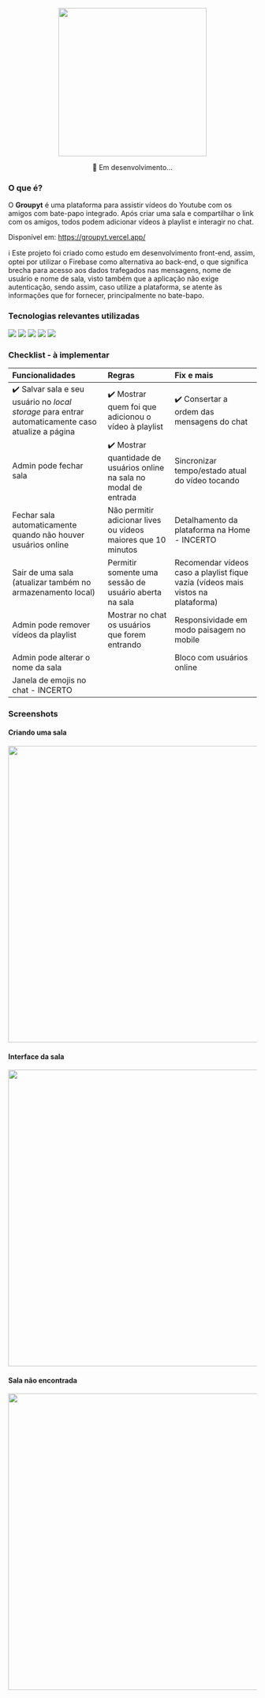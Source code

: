 <p align=center>
<img width='300px' src='https://i.imgur.com/EOXaMKs.png' />
</p>
<p align=center>
🚧 Em desenvolvimento...
</p>

### O que é?
O <b>Groupyt</b> é uma plataforma para assistir vídeos do Youtube com os amigos com bate-papo integrado. Após criar uma sala e compartilhar o link com os amigos, todos podem adicionar vídeos à playlist e interagir no chat.

Disponível em: https://groupyt.vercel.app/

ℹ️ Este projeto foi criado como estudo em desenvolvimento front-end, assim, optei por utilizar o Firebase como alternativa ao back-end, o que significa brecha para acesso aos dados trafegados nas mensagens, nome de usuário e nome de sala, visto também que a aplicação não exige autenticação, sendo assim, caso utilize a plataforma, se atente às informações que for fornecer, principalmente no bate-bapo.

### Tecnologias relevantes utilizadas
<a href='https://nextjs.org/'><img src='https://user-images.githubusercontent.com/56923620/187099131-7cde5bf0-6e1f-4e36-b973-794dd9f7af72.png' /></a>
<a href='https://firebase.google.com/'><img src='https://user-images.githubusercontent.com/56923620/187099147-d4beff2b-157c-44cd-a263-54b91257492b.png' /></a>
<a href='https://www.typescriptlang.org/'><img src='https://user-images.githubusercontent.com/56923620/187099152-b827cf48-770b-40e7-b995-a3c8682b145a.png' /></a>
<a href='https://axios-http.com/ptbr/docs/intro'><img src='https://user-images.githubusercontent.com/56923620/187099154-49ef70eb-6ce8-4da3-a43b-5be00413ff75.png' /></a>
<a href='https://styled-components.com/'><img src='https://user-images.githubusercontent.com/56923620/187099155-e30596c7-fd0a-45d9-ab10-a5ad24cbc37e.png' /></a>

### Checklist - à implementar

| Funcionalidades | Regras | Fix e mais |
|:---------------------------------------------------------------------------------------------------------|:---------------|:-------|
| ✔️ Salvar sala e seu usuário no <i>local storage</i> para entrar automaticamente caso atualize a página | ✔️ Mostrar quem foi que adicionou o vídeo à playlist | ✔️ Consertar a ordem das mensagens do chat |
| Admin pode fechar sala | ✔️ Mostrar quantidade de usuários online na sala no modal de entrada | Sincronizar tempo/estado atual do vídeo tocando |
| Fechar sala automaticamente quando não houver usuários online | Não permitir adicionar lives ou vídeos maiores que 10 minutos | Detalhamento da plataforma na Home - INCERTO |
| Sair de uma sala (atualizar também no armazenamento local) | Permitir somente uma sessão de usuário aberta na sala | Recomendar vídeos caso a playlist fique vazia (vídeos mais vistos na plataforma) |
| Admin pode remover vídeos da playlist | Mostrar no chat os usuários que forem entrando | Responsividade em modo paisagem no mobile |
| Admin pode alterar o nome da sala |  | Bloco com usuários online |
| Janela de emojis no chat - INCERTO |  |  |

### Screenshots
#### Criando uma sala
<img width='600px' src='https://user-images.githubusercontent.com/56923620/187014404-e689c33d-fc53-4f4f-b0b1-1caba0242cad.png' />

#### Interface da sala
<img width='600px' src='https://user-images.githubusercontent.com/56923620/187014627-3b229398-10f2-486a-b0c4-cac5f7e8d63d.png' />

#### Sala não encontrada 
<img width='600px' src='https://user-images.githubusercontent.com/56923620/187014662-11b23097-f05d-4ba0-a2ce-eb8a1f65c25a.png' />

